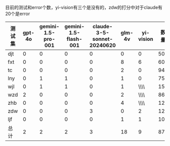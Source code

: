 目前的测试和error个数，yi-vision有三个是没有的，zdw的打分中对于claude有20个是error

| 测试集 | gpt-4o | gemini-1.5-pro-001 | gemini-1.5-flash-001 | claude-3-5-sonnet-20240620 | glm-4v | yi-vision | 数量 |
| ------ | ------ | ------------------ | -------------------- | -------------------------- | ------ | --------- | ---- |
| djt    | 0      | 0                  | 0                    | 0                          | 0      | 0         | 50   |
| fxt    | 0      | 0                  | 0                    | 0                          | 8      | 6         | 60   |
| tc     | 0      | 0                  | 0                    | 0                          | 2      | 0         | 94   |
| lny    | 0      | 1                  | 1                    | 0                          | 1      | 0         | 75   |
| wjl    | 0      | 1                  | 1                    | 0                          | 1      | \\\\\\\\  | 150  |
| wzd    | 2      | 0                  | 0                    | 0                          | 2      | \\\\\\\\  | 86   |
| zhb    | 0      | 0                  | 0                    | 0                          | 4      | \\\\\\\\  | 126  |
| zdw    | 0      | 0                  | 0                    | 3                          | 0      | 2         | 126  |
| ljf    | 0      | 0                  | 0                    | 0                          | 1      | 1         | 102  |
| 总计   | 2      | 2                  | 2                    | 3                          | 18     | 9         | 870  |
